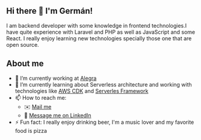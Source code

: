 ## Hi there 👋 I'm Germán!

I am backend developer with some knowledge in frontend technologies.I have quite experience with Laravel and PHP as well as JavaScript and some React. I really enjoy learning new technologies specially those one that are open source.

## About me
- 🔭 I’m currently working at [Alegra](https://www.alegra.com)
- 🌱 I’m currently learning about Serverless architecture and working with technologies like [AWS CDK](https://docs.aws.amazon.com/cdk/latest/guide/home.html) and [Serverles Framework](https://www.serverless.com/framework/docs)
- 📫 How to reach me:
    - :envelope: [Mail me](german.sp91@gmail.com)
    - :link: [Message me on LinkedIn](https://www.linkedin.com/in/germansp91)
- ⚡ Fun fact: I really enjoy drinking beer, I'm a music lover and my favorite food is pizza

<!--
**CiroGes/ciroges** is a ✨ _special_ ✨ repository because its `README.md` (this file) appears on your GitHub profile.

Here are some ideas to get you started:


- 🌱 I’m currently learning ...
- 👯 I’m looking to collaborate on ...
- 🤔 I’m looking for help with ...
- 💬 Ask me about ...
- 📫 How to reach me: ...
- 😄 Pronouns: ...
- ⚡ Fun fact: ...
-->
